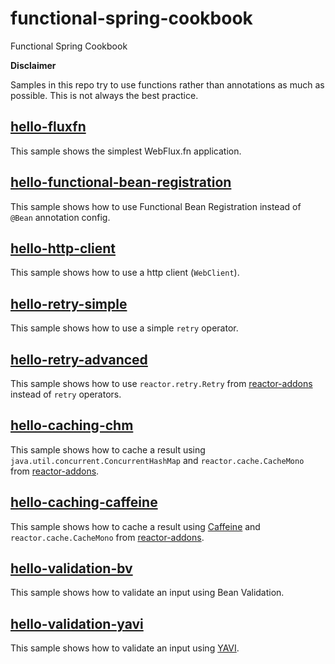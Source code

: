 # functional-spring-cookbook
Functional Spring Cookbook

**Disclaimer**

Samples in this repo try to use functions rather than annotations as much as possible.
This is not always the best practice.

## [hello-fluxfn](hello-fluxfn)

This sample shows the simplest WebFlux.fn application.

## [hello-functional-bean-registration](hello-functional-bean-registration)

This sample shows how to use Functional Bean Registration instead of `@Bean` annotation config.

## [hello-http-client](hello-http-client)

This sample shows how to use a http client (`WebClient`).

## [hello-retry-simple](hello-retry-simple)

This sample shows how to use a simple `retry` operator.

## [hello-retry-advanced](hello-retry-advanced)

This sample shows how to use `reactor.retry.Retry` from [reactor-addons](https://github.com/reactor/reactor-addons) instead of `retry` operators.

## [hello-caching-chm](hello-caching-chm)

This sample shows how to cache a result using `java.util.concurrent.ConcurrentHashMap` and `reactor.cache.CacheMono` from [reactor-addons](https://github.com/reactor/reactor-addons).

## [hello-caching-caffeine](hello-caching-caffeine)

This sample shows how to cache a result using [Caffeine](https://github.com/ben-manes/caffeine) and `reactor.cache.CacheMono` from [reactor-addons](https://github.com/reactor/reactor-addons).

## [hello-validation-bv](hello-validation-bv)

This sample shows how to validate an input using Bean Validation.

## [hello-validation-yavi](hello-validation-yavi)

This sample shows how to validate an input using [YAVI](https://github.com/making/yavi).
